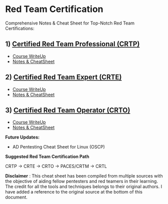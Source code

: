 # Red Team Certification 

Comprehensive Notes & Cheat Sheet for Top-Notch Red Team Certifications:

## 1) [Certified Red Team Professional (CRTP)](https://www.alteredsecurity.com/adlab)

- [Course WriteUp](https://www.organicsecurity.in/2022/08/crtp-by-pentester-academy-detailed.html)
- [Notes & CheatSheet](https://github.com/0xn1k5/Red-Teaming/blob/main/Red%20Team%20Certifications%20-%20Notes%20%26%20Cheat%20Sheets/CRTP%20-%20Notes%20%26%20Cheat%20Sheet.md)

## 2) [Certified Red Team Expert (CRTE)](https://www.alteredsecurity.com/redteamlab)

- [Course WriteUp](https://www.organicsecurity.in/2023/02/crte-by-altered-security-detailed-review.html) 
- [Notes & CheatSheet](https://github.com/0xn1k5/Red-Teaming/blob/main/Red%20Team%20Certifications%20-%20Notes%20%26%20Cheat%20Sheets/CRTE%20-%20Notes%20%26%20Cheat%20Sheet.md)

## 3) [Certified Red Team Operator (CRTO)](https://training.zeropointsecurity.co.uk/courses/red-team-ops)

- [Course WriteUp](https://www.organicsecurity.in/2022/12/crto-red-team-operator-detailed-review.html)
- [Notes & CheatSheet](https://github.com/0xn1k5/Red-Teaming/blob/main/Red%20Team%20Certifications%20-%20Notes%20%26%20Cheat%20Sheets/CRTO%20-%20Notes%20%26%20Cheat%20Sheet.md)

**Future Updates:**

- AD Pentesting Cheat Sheet for Linux (OSCP)

**Suggested Red Team Certification Path**

CRTP -> CRTE -> CRTO -> PACES/CRTM -> CRTL

**Disclaimer** : This cheat sheet has been compiled from multiple sources with the objective of aiding fellow pentesters and red teamers in their learning. The credit for all the tools and techniques belongs to their original authors. I have added a reference to the original source at the bottom of this document.  

